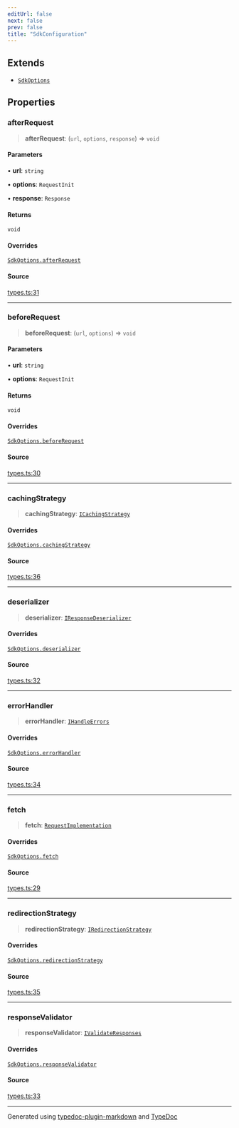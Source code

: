 ```yaml
---
editUrl: false
next: false
prev: false
title: "SdkConfiguration"
---
```


## Extends

- [`SdkOptions`](/api/interfaces/sdkoptions/)

## Properties

### afterRequest

> **afterRequest**: (`url`, `options`, `response`) => `void`

#### Parameters

• **url**: `string`

• **options**: `RequestInit`

• **response**: `Response`

#### Returns

`void`

#### Overrides

[`SdkOptions.afterRequest`](/api/interfaces/sdkoptions/#afterrequest)

#### Source

[types.ts:31](https://github.com/fostertheweb/spotify-web-sdk/blob/eb6b780/src/types.ts#L31)

***

### beforeRequest

> **beforeRequest**: (`url`, `options`) => `void`

#### Parameters

• **url**: `string`

• **options**: `RequestInit`

#### Returns

`void`

#### Overrides

[`SdkOptions.beforeRequest`](/api/interfaces/sdkoptions/#beforerequest)

#### Source

[types.ts:30](https://github.com/fostertheweb/spotify-web-sdk/blob/eb6b780/src/types.ts#L30)

***

### cachingStrategy

> **cachingStrategy**: [`ICachingStrategy`](/api/interfaces/icachingstrategy/)

#### Overrides

[`SdkOptions.cachingStrategy`](/api/interfaces/sdkoptions/#cachingstrategy)

#### Source

[types.ts:36](https://github.com/fostertheweb/spotify-web-sdk/blob/eb6b780/src/types.ts#L36)

***

### deserializer

> **deserializer**: [`IResponseDeserializer`](/api/interfaces/iresponsedeserializer/)

#### Overrides

[`SdkOptions.deserializer`](/api/interfaces/sdkoptions/#deserializer)

#### Source

[types.ts:32](https://github.com/fostertheweb/spotify-web-sdk/blob/eb6b780/src/types.ts#L32)

***

### errorHandler

> **errorHandler**: [`IHandleErrors`](/api/interfaces/ihandleerrors/)

#### Overrides

[`SdkOptions.errorHandler`](/api/interfaces/sdkoptions/#errorhandler)

#### Source

[types.ts:34](https://github.com/fostertheweb/spotify-web-sdk/blob/eb6b780/src/types.ts#L34)

***

### fetch

> **fetch**: [`RequestImplementation`](/api/type-aliases/requestimplementation/)

#### Overrides

[`SdkOptions.fetch`](/api/interfaces/sdkoptions/#fetch)

#### Source

[types.ts:29](https://github.com/fostertheweb/spotify-web-sdk/blob/eb6b780/src/types.ts#L29)

***

### redirectionStrategy

> **redirectionStrategy**: [`IRedirectionStrategy`](/api/interfaces/iredirectionstrategy/)

#### Overrides

[`SdkOptions.redirectionStrategy`](/api/interfaces/sdkoptions/#redirectionstrategy)

#### Source

[types.ts:35](https://github.com/fostertheweb/spotify-web-sdk/blob/eb6b780/src/types.ts#L35)

***

### responseValidator

> **responseValidator**: [`IValidateResponses`](/api/interfaces/ivalidateresponses/)

#### Overrides

[`SdkOptions.responseValidator`](/api/interfaces/sdkoptions/#responsevalidator)

#### Source

[types.ts:33](https://github.com/fostertheweb/spotify-web-sdk/blob/eb6b780/src/types.ts#L33)

***

Generated using [typedoc-plugin-markdown](https://www.npmjs.com/package/typedoc-plugin-markdown) and [TypeDoc](https://typedoc.org/)

